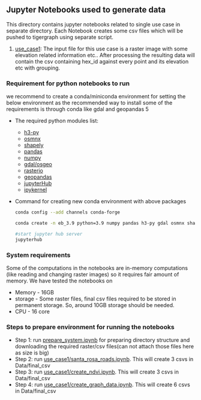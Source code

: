 ## Jupyter Notebooks used to generate data

This directory contains jupyter notebooks related to single use case in separate directory. Each Notebook creates some csv files which will be pushed to tigergraph using separate script. 
  1. [use_case1](https://github.com/ElectronBridge/Earth-Terrain-Data-Graph/tree/main/data_generation/use_case1): The input file for this use case is a raster image with some elevation related information etc.. After processing the resulting data will contain the csv containing hex_id against every point and its elevation etc with grouping.


### Requirement for python notebooks to run
we recommend to create a conda/miniconda environment for setting the below environment as the recommended way to install some of the requirements is through conda like gdal and geopandas
5
  * The required python modules list:
    * [h3-py](https://uber.github.io/h3-py/intro.html)
    * [osmnx](https://osmnx.readthedocs.io/en/stable/)
    * [shapely](https://shapely.readthedocs.io/en/stable/project.html)
    * [pandas](https://pandas.pydata.org/)
    * [numpy](https://numpy.org/)
    * [gdal/osgeo](https://gdal.org/api/python.html)
    * [rasterio](https://rasterio.readthedocs.io/en/latest/installation.html)
    * [geopandas](https://geopandas.org/en/stable/getting_started.html)
    * [jupyterHub](https://jupyter.org/hub)
    * [ipykernel](https://pypi.org/project/ipykernel/)

  * Command for creating new conda environment with above packages

    ```bash
    conda config --add channels conda-forge

    conda create -n eb_3.9 python=3.9 numpy pandas h3-py gdal osmnx shapely rasterio geopandas jupyterHub ipykernel

    #start jupyter hub server
    jupyterhub
    ```

### System requirements
  Some of the computations in the notebooks are in-memory computations (like reading and changing raster images) so it requires fair amount of memory. We have tested the notebooks on 
  * Memory - 16GB
  * storage - Some raster files, final csv files required to be stored in permanent storage. So, around 10GB storage should be needed.
  * CPU - 16 core

### Steps to prepare environment for running the notebooks
  * Step 1: run [prepare_system.ipynb](https://github.com/ElectronBridge/Earth-Terrain-Data-Graph/blob/main/data_generation/prepare_system.ipynb) for preparing directory structure and downloading the required raster/csv files(can not attach those files here as size is big)
  * Step 2: run [use_case1/santa_rosa_roads.ipynb](https://github.com/ElectronBridge/Earth-Terrain-Data-Graph/blob/main/data_generation/use_case1/santa_rosa_roads.ipynb). This will create 3 csvs in Data/final_csv
  * Step 3: run [use_case1/create_ndvi.ipynb](https://github.com/ElectronBridge/Earth-Terrain-Data-Graph/blob/main/data_generation/use_case1/create_ndvi.ipynb). This will create 3 csvs in Data/final_csv
  * Step 4: run [use_case1/create_graph_data.ipynb](https://github.com/ElectronBridge/Earth-Terrain-Data-Graph/blob/main/data_generation/use_case1/create_graph_data.ipynb). This will create 6 csvs in Data/final_csv